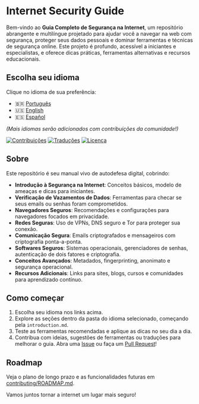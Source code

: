 # Internet Security Guide

Bem-vindo ao **Guia Completo de Segurança na Internet**, um repositório abrangente e multilíngue projetado para ajudar você a navegar na web com segurança, proteger seus dados pessoais e dominar ferramentas e técnicas de segurança online. Este projeto é profundo, acessível a iniciantes e especialistas, e oferece dicas práticas, ferramentas alternativas e recursos educacionais.

## Escolha seu idioma

Clique no idioma de sua preferência:

- 🇧🇷 [Português](pt/README.md)
- 🇺🇸 [English](en/README.md)
- 🇪🇸 [Español](es/README.md)

*(Mais idiomas serão adicionados com contribuições da comunidade!)*

[![Contribuições](https://img.shields.io/badge/Contribuições-Bem--vindos-24292e?style=flat-square&logo=github)](contributing/GUIDELINES.md)
[![Traduções](https://img.shields.io/badge/Traduções-3-f05133?style=flat-square&logo=git)](contributing/TRANSLATIONS.md)
[![Licença](https://img.shields.io/badge/Licença-CC%20BY--SA%204.0-3b4a5a?style=flat-square&logo=creative-commons)](LICENSE)

## Sobre

Este repositório é seu manual vivo de autodefesa digital, cobrindo:

- **Introdução à Segurança na Internet**: Conceitos básicos, modelo de ameaças e dicas para iniciantes.
- **Verificação de Vazamentos de Dados**: Ferramentas para checar se seus emails ou senhas foram comprometidos.
- **Navegadores Seguros**: Recomendações e configurações para navegadores focados em privacidade.
- **Redes Seguras**: Uso de VPNs, DNS seguro e Tor para proteger sua conexão.
- **Comunicação Segura**: Emails criptografados e mensageiros com criptografia ponta-a-ponta.
- **Softwares Seguros**: Sistemas operacionais, gerenciadores de senhas, autenticação de dois fatores e criptografia.
- **Conceitos Avançados**: Metadados, fingerprinting, anonimato e segurança operacional.
- **Recursos Adicionais**: Links para sites, blogs, cursos e comunidades para aprendizado contínuo.

## Como começar

1. Escolha seu idioma nos links acima.
2. Explore as seções dentro da pasta do idioma selecionado, começando pela `introduction.md`.
3. Teste as ferramentas recomendadas e aplique as dicas no seu dia a dia.
4. Contribua com ideias, sugestões de ferramentas ou traduções para melhorar o guia. Abra uma [Issue](https://github.com/Heazts/Internet-Security-Guide/issues) ou faça um [Pull Request](https://github.com/Heazts/Internet-Security-Guide/pulls)!

## Roadmap

Veja o plano de longo prazo e as funcionalidades futuras em [contributing/ROADMAP.md](contributing/ROADMAP.md).

Vamos juntos tornar a internet um lugar mais seguro!
